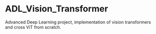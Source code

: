 # ADL_Vision_Transformer
Advanced Deep Learning project, implementation of vision transformers and cross ViT from scratch.
